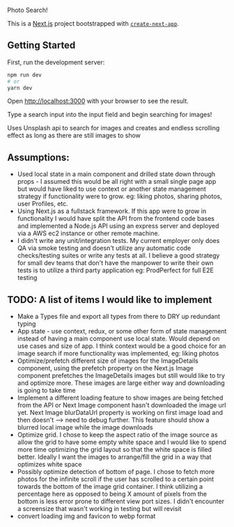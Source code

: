 Photo Search!

This is a [Next.js](https://nextjs.org/) project bootstrapped with [`create-next-app`](https://github.com/vercel/next.js/tree/canary/packages/create-next-app).

## Getting Started

First, run the development server:

```bash
npm run dev
# or
yarn dev
```

Open [http://localhost:3000](http://localhost:3000) with your browser to see the result.

Type a search input into the input field and begin searching for images!

Uses Unsplash api to search for images and creates and endless scrolling effect as long as there are still images to show

## Assumptions:

- Used local state in a main component and drilled state down through props - I assumed this would be all right with a small single page app but would have liked to use context or another state management strategy if functionality were to grow. eg: liking photos, sharing photos, user Profiles, etc.
- Using Next.js as a fullstack framework. If this app were to grow in functionality I would have split the API from the frontend code bases and implemented a Node.js API using an express server and deployed via a AWS ec2 instance or other remote machine.
- I didn't write any unit/integration tests. My current employer only does QA via smoke testing and doesn't utilize any automatic code checks/testing suites or write any tests at all. I believe a good strategy for small dev teams that don't have the manpower to write their own tests is to utilize a third party application eg: ProdPerfect for full E2E testing

## TODO: A list of items I would like to implement

- Make a Types file and export all types from there to DRY up redundant typing
- App state - use context, redux, or some other form of state management instead of having a main component use local state. Would depend on use cases and size of app. I think context would be a good choice for an image search if more functionality was implemented, eg: liking photos
- Optimize/prefetch different size of images for the ImageDetails component, using the prefetch property on the Next.js Image component prefetches the ImageDetails images but still would like to try and optimize more. These images are large either way and downloading is going to take time
- Implement a different loading feature to show images are being fetched from the API or Next Image component hasn't downloaded the image url yet. Next Image blurDataUrl property is working on first image load and then doesn't --> need to debug further. This feature should show a blurred local image while the image downloads
- Optimize grid. I chose to keep the aspect ratio of the image source as allow the grid to have some empty white space and I would like to spend more time optimizing the grid layout so that the white space is filled better. Ideally I want the images to arrange/fill the grid in a way that optimizes white space
- Possibly optimize detection of bottom of page. I chose to fetch more photos for the infinite scroll if the user has scrolled to a certain point towards the bottom of the image grid container. I think utilizing a percentage here as opposed to being X amount of pixels from the bottom is less error prone to different view port sizes. I didn't encounter a screensize that wasn't working in testing but will revisit
- convert loading img and favicon to webp format
